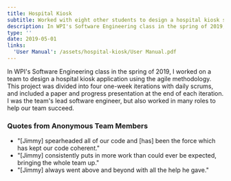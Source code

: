 ```yaml
---
title: Hospital Kiosk
subtitle: Worked with eight other students to design a hospital kiosk system for Brigham and Women's Hospital.
description: In WPI's Software Engineering class in the spring of 2019, I worked on a team to design a hospital kiosk application using the agile methodology. This project was divided into four one-week iterations with daily scrums, and included a paper and progress presentation at the end of each iteration.  I was the team's lead software engineer, but also worked in many roles to help our team succeed.
type: ''
date: 2019-05-01
links:
  'User Manual': /assets/hospital-kiosk/User Manual.pdf
---
```

In WPI's Software Engineering class in the spring of 2019, I worked on a team to design a hospital kiosk application using the agile methodology. This project was divided into four one-week iterations with daily scrums, and included a paper and progress presentation at the end of each iteration.  I was the team's lead software engineer, but also worked in many roles to help our team succeed.

### Quotes from Anonymous Team Members
- "[Jimmy] spearheaded all of our code and [has] been the force which has kept our code coherent."
- "[Jimmy] consistently puts in more work than could ever be expected, bringing the whole team up."
- "[Jimmy] always went above and beyond with all the help he gave."
